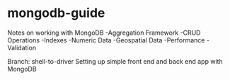 # mongodb-guide
Notes on working with MongoDB
  -Aggregation Framework
  -CRUD Operations
  -Indexes
  -Numeric Data
  -Geospatial Data
  -Performance
  -Validation

Branch: shell-to-driver
Setting up simple front end and back end app with MongoDB
